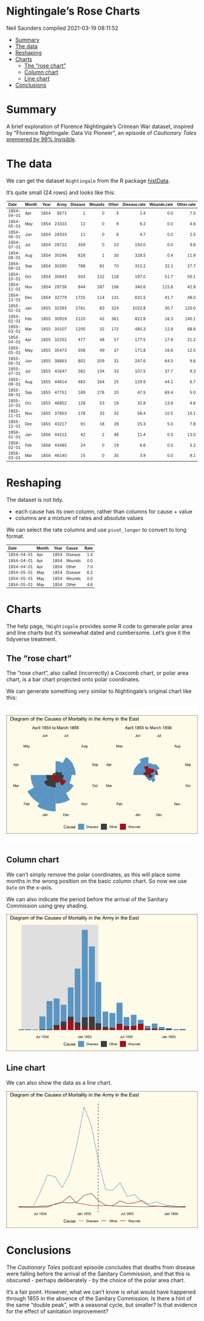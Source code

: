 Nightingale’s Rose Charts
================
Neil Saunders
compiled 2021-03-19 08:11:52

-   [Summary](#summary)
-   [The data](#the-data)
-   [Reshaping](#reshaping)
-   [Charts](#charts)
    -   [The “rose chart”](#the-rose-chart)
    -   [Column chart](#column-chart)
    -   [Line chart](#line-chart)
-   [Conclusions](#conclusions)

# Summary

A brief exploration of Florence Nightingale’s Crimean War dataset,
inspired by “Florence Nightingale: Data Viz Pioneer”, an episode of
*Cautionary Tales* [premiered by 99%
Invisible](https://99percentinvisible.org/episode/florence-nightingale-data-viz-pioneer/).

# The data

We can get the dataset `Nightingale` from the R package
[histData](https://cran.r-project.org/web/packages/HistData/index.html).

It’s quite small (24 rows) and looks like this:

<table class="table table-striped table-condensed" style="font-size: 10px; margin-left: auto; margin-right: auto;">
<thead>
<tr>
<th style="text-align:left;">
Date
</th>
<th style="text-align:left;">
Month
</th>
<th style="text-align:right;">
Year
</th>
<th style="text-align:right;">
Army
</th>
<th style="text-align:right;">
Disease
</th>
<th style="text-align:right;">
Wounds
</th>
<th style="text-align:right;">
Other
</th>
<th style="text-align:right;">
Disease.rate
</th>
<th style="text-align:right;">
Wounds.rate
</th>
<th style="text-align:right;">
Other.rate
</th>
</tr>
</thead>
<tbody>
<tr>
<td style="text-align:left;">
1854-04-01
</td>
<td style="text-align:left;">
Apr
</td>
<td style="text-align:right;">
1854
</td>
<td style="text-align:right;">
8571
</td>
<td style="text-align:right;">
1
</td>
<td style="text-align:right;">
0
</td>
<td style="text-align:right;">
5
</td>
<td style="text-align:right;">
1.4
</td>
<td style="text-align:right;">
0.0
</td>
<td style="text-align:right;">
7.0
</td>
</tr>
<tr>
<td style="text-align:left;">
1854-05-01
</td>
<td style="text-align:left;">
May
</td>
<td style="text-align:right;">
1854
</td>
<td style="text-align:right;">
23333
</td>
<td style="text-align:right;">
12
</td>
<td style="text-align:right;">
0
</td>
<td style="text-align:right;">
9
</td>
<td style="text-align:right;">
6.2
</td>
<td style="text-align:right;">
0.0
</td>
<td style="text-align:right;">
4.6
</td>
</tr>
<tr>
<td style="text-align:left;">
1854-06-01
</td>
<td style="text-align:left;">
Jun
</td>
<td style="text-align:right;">
1854
</td>
<td style="text-align:right;">
28333
</td>
<td style="text-align:right;">
11
</td>
<td style="text-align:right;">
0
</td>
<td style="text-align:right;">
6
</td>
<td style="text-align:right;">
4.7
</td>
<td style="text-align:right;">
0.0
</td>
<td style="text-align:right;">
2.5
</td>
</tr>
<tr>
<td style="text-align:left;">
1854-07-01
</td>
<td style="text-align:left;">
Jul
</td>
<td style="text-align:right;">
1854
</td>
<td style="text-align:right;">
28722
</td>
<td style="text-align:right;">
359
</td>
<td style="text-align:right;">
0
</td>
<td style="text-align:right;">
23
</td>
<td style="text-align:right;">
150.0
</td>
<td style="text-align:right;">
0.0
</td>
<td style="text-align:right;">
9.6
</td>
</tr>
<tr>
<td style="text-align:left;">
1854-08-01
</td>
<td style="text-align:left;">
Aug
</td>
<td style="text-align:right;">
1854
</td>
<td style="text-align:right;">
30246
</td>
<td style="text-align:right;">
828
</td>
<td style="text-align:right;">
1
</td>
<td style="text-align:right;">
30
</td>
<td style="text-align:right;">
328.5
</td>
<td style="text-align:right;">
0.4
</td>
<td style="text-align:right;">
11.9
</td>
</tr>
<tr>
<td style="text-align:left;">
1854-09-01
</td>
<td style="text-align:left;">
Sep
</td>
<td style="text-align:right;">
1854
</td>
<td style="text-align:right;">
30290
</td>
<td style="text-align:right;">
788
</td>
<td style="text-align:right;">
81
</td>
<td style="text-align:right;">
70
</td>
<td style="text-align:right;">
312.2
</td>
<td style="text-align:right;">
32.1
</td>
<td style="text-align:right;">
27.7
</td>
</tr>
<tr>
<td style="text-align:left;">
1854-10-01
</td>
<td style="text-align:left;">
Oct
</td>
<td style="text-align:right;">
1854
</td>
<td style="text-align:right;">
30643
</td>
<td style="text-align:right;">
503
</td>
<td style="text-align:right;">
132
</td>
<td style="text-align:right;">
128
</td>
<td style="text-align:right;">
197.0
</td>
<td style="text-align:right;">
51.7
</td>
<td style="text-align:right;">
50.1
</td>
</tr>
<tr>
<td style="text-align:left;">
1854-11-01
</td>
<td style="text-align:left;">
Nov
</td>
<td style="text-align:right;">
1854
</td>
<td style="text-align:right;">
29736
</td>
<td style="text-align:right;">
844
</td>
<td style="text-align:right;">
287
</td>
<td style="text-align:right;">
106
</td>
<td style="text-align:right;">
340.6
</td>
<td style="text-align:right;">
115.8
</td>
<td style="text-align:right;">
42.8
</td>
</tr>
<tr>
<td style="text-align:left;">
1854-12-01
</td>
<td style="text-align:left;">
Dec
</td>
<td style="text-align:right;">
1854
</td>
<td style="text-align:right;">
32779
</td>
<td style="text-align:right;">
1725
</td>
<td style="text-align:right;">
114
</td>
<td style="text-align:right;">
131
</td>
<td style="text-align:right;">
631.5
</td>
<td style="text-align:right;">
41.7
</td>
<td style="text-align:right;">
48.0
</td>
</tr>
<tr>
<td style="text-align:left;">
1855-01-01
</td>
<td style="text-align:left;">
Jan
</td>
<td style="text-align:right;">
1855
</td>
<td style="text-align:right;">
32393
</td>
<td style="text-align:right;">
2761
</td>
<td style="text-align:right;">
83
</td>
<td style="text-align:right;">
324
</td>
<td style="text-align:right;">
1022.8
</td>
<td style="text-align:right;">
30.7
</td>
<td style="text-align:right;">
120.0
</td>
</tr>
<tr>
<td style="text-align:left;">
1855-02-01
</td>
<td style="text-align:left;">
Feb
</td>
<td style="text-align:right;">
1855
</td>
<td style="text-align:right;">
30919
</td>
<td style="text-align:right;">
2120
</td>
<td style="text-align:right;">
42
</td>
<td style="text-align:right;">
361
</td>
<td style="text-align:right;">
822.8
</td>
<td style="text-align:right;">
16.3
</td>
<td style="text-align:right;">
140.1
</td>
</tr>
<tr>
<td style="text-align:left;">
1855-03-01
</td>
<td style="text-align:left;">
Mar
</td>
<td style="text-align:right;">
1855
</td>
<td style="text-align:right;">
30107
</td>
<td style="text-align:right;">
1205
</td>
<td style="text-align:right;">
32
</td>
<td style="text-align:right;">
172
</td>
<td style="text-align:right;">
480.3
</td>
<td style="text-align:right;">
12.8
</td>
<td style="text-align:right;">
68.6
</td>
</tr>
<tr>
<td style="text-align:left;">
1855-04-01
</td>
<td style="text-align:left;">
Apr
</td>
<td style="text-align:right;">
1855
</td>
<td style="text-align:right;">
32252
</td>
<td style="text-align:right;">
477
</td>
<td style="text-align:right;">
48
</td>
<td style="text-align:right;">
57
</td>
<td style="text-align:right;">
177.5
</td>
<td style="text-align:right;">
17.9
</td>
<td style="text-align:right;">
21.2
</td>
</tr>
<tr>
<td style="text-align:left;">
1855-05-01
</td>
<td style="text-align:left;">
May
</td>
<td style="text-align:right;">
1855
</td>
<td style="text-align:right;">
35473
</td>
<td style="text-align:right;">
508
</td>
<td style="text-align:right;">
49
</td>
<td style="text-align:right;">
37
</td>
<td style="text-align:right;">
171.8
</td>
<td style="text-align:right;">
16.6
</td>
<td style="text-align:right;">
12.5
</td>
</tr>
<tr>
<td style="text-align:left;">
1855-06-01
</td>
<td style="text-align:left;">
Jun
</td>
<td style="text-align:right;">
1855
</td>
<td style="text-align:right;">
38863
</td>
<td style="text-align:right;">
802
</td>
<td style="text-align:right;">
209
</td>
<td style="text-align:right;">
31
</td>
<td style="text-align:right;">
247.6
</td>
<td style="text-align:right;">
64.5
</td>
<td style="text-align:right;">
9.6
</td>
</tr>
<tr>
<td style="text-align:left;">
1855-07-01
</td>
<td style="text-align:left;">
Jul
</td>
<td style="text-align:right;">
1855
</td>
<td style="text-align:right;">
42647
</td>
<td style="text-align:right;">
382
</td>
<td style="text-align:right;">
134
</td>
<td style="text-align:right;">
33
</td>
<td style="text-align:right;">
107.5
</td>
<td style="text-align:right;">
37.7
</td>
<td style="text-align:right;">
9.3
</td>
</tr>
<tr>
<td style="text-align:left;">
1855-08-01
</td>
<td style="text-align:left;">
Aug
</td>
<td style="text-align:right;">
1855
</td>
<td style="text-align:right;">
44614
</td>
<td style="text-align:right;">
483
</td>
<td style="text-align:right;">
164
</td>
<td style="text-align:right;">
25
</td>
<td style="text-align:right;">
129.9
</td>
<td style="text-align:right;">
44.1
</td>
<td style="text-align:right;">
6.7
</td>
</tr>
<tr>
<td style="text-align:left;">
1855-09-01
</td>
<td style="text-align:left;">
Sep
</td>
<td style="text-align:right;">
1855
</td>
<td style="text-align:right;">
47751
</td>
<td style="text-align:right;">
189
</td>
<td style="text-align:right;">
276
</td>
<td style="text-align:right;">
20
</td>
<td style="text-align:right;">
47.5
</td>
<td style="text-align:right;">
69.4
</td>
<td style="text-align:right;">
5.0
</td>
</tr>
<tr>
<td style="text-align:left;">
1855-10-01
</td>
<td style="text-align:left;">
Oct
</td>
<td style="text-align:right;">
1855
</td>
<td style="text-align:right;">
46852
</td>
<td style="text-align:right;">
128
</td>
<td style="text-align:right;">
53
</td>
<td style="text-align:right;">
18
</td>
<td style="text-align:right;">
32.8
</td>
<td style="text-align:right;">
13.6
</td>
<td style="text-align:right;">
4.6
</td>
</tr>
<tr>
<td style="text-align:left;">
1855-11-01
</td>
<td style="text-align:left;">
Nov
</td>
<td style="text-align:right;">
1855
</td>
<td style="text-align:right;">
37853
</td>
<td style="text-align:right;">
178
</td>
<td style="text-align:right;">
33
</td>
<td style="text-align:right;">
32
</td>
<td style="text-align:right;">
56.4
</td>
<td style="text-align:right;">
10.5
</td>
<td style="text-align:right;">
10.1
</td>
</tr>
<tr>
<td style="text-align:left;">
1855-12-01
</td>
<td style="text-align:left;">
Dec
</td>
<td style="text-align:right;">
1855
</td>
<td style="text-align:right;">
43217
</td>
<td style="text-align:right;">
91
</td>
<td style="text-align:right;">
18
</td>
<td style="text-align:right;">
28
</td>
<td style="text-align:right;">
25.3
</td>
<td style="text-align:right;">
5.0
</td>
<td style="text-align:right;">
7.8
</td>
</tr>
<tr>
<td style="text-align:left;">
1856-01-01
</td>
<td style="text-align:left;">
Jan
</td>
<td style="text-align:right;">
1856
</td>
<td style="text-align:right;">
44212
</td>
<td style="text-align:right;">
42
</td>
<td style="text-align:right;">
2
</td>
<td style="text-align:right;">
48
</td>
<td style="text-align:right;">
11.4
</td>
<td style="text-align:right;">
0.5
</td>
<td style="text-align:right;">
13.0
</td>
</tr>
<tr>
<td style="text-align:left;">
1856-02-01
</td>
<td style="text-align:left;">
Feb
</td>
<td style="text-align:right;">
1856
</td>
<td style="text-align:right;">
43485
</td>
<td style="text-align:right;">
24
</td>
<td style="text-align:right;">
0
</td>
<td style="text-align:right;">
19
</td>
<td style="text-align:right;">
6.6
</td>
<td style="text-align:right;">
0.0
</td>
<td style="text-align:right;">
5.2
</td>
</tr>
<tr>
<td style="text-align:left;">
1856-03-01
</td>
<td style="text-align:left;">
Mar
</td>
<td style="text-align:right;">
1856
</td>
<td style="text-align:right;">
46140
</td>
<td style="text-align:right;">
15
</td>
<td style="text-align:right;">
0
</td>
<td style="text-align:right;">
35
</td>
<td style="text-align:right;">
3.9
</td>
<td style="text-align:right;">
0.0
</td>
<td style="text-align:right;">
9.1
</td>
</tr>
</tbody>
</table>

# Reshaping

The dataset is not tidy.

-   each cause has its own column, rather than columns for cause + value
-   columns are a mixture of rates and absolute values

We can select the rate columns and use `pivot_longer` to convert to long
format.

<table class="table table-striped table-condensed" style="font-size: 10px; margin-left: auto; margin-right: auto;">
<thead>
<tr>
<th style="text-align:left;">
Date
</th>
<th style="text-align:left;">
Month
</th>
<th style="text-align:right;">
Year
</th>
<th style="text-align:left;">
Cause
</th>
<th style="text-align:right;">
Rate
</th>
</tr>
</thead>
<tbody>
<tr>
<td style="text-align:left;">
1854-04-01
</td>
<td style="text-align:left;">
Apr
</td>
<td style="text-align:right;">
1854
</td>
<td style="text-align:left;">
Disease
</td>
<td style="text-align:right;">
1.4
</td>
</tr>
<tr>
<td style="text-align:left;">
1854-04-01
</td>
<td style="text-align:left;">
Apr
</td>
<td style="text-align:right;">
1854
</td>
<td style="text-align:left;">
Wounds
</td>
<td style="text-align:right;">
0.0
</td>
</tr>
<tr>
<td style="text-align:left;">
1854-04-01
</td>
<td style="text-align:left;">
Apr
</td>
<td style="text-align:right;">
1854
</td>
<td style="text-align:left;">
Other
</td>
<td style="text-align:right;">
7.0
</td>
</tr>
<tr>
<td style="text-align:left;">
1854-05-01
</td>
<td style="text-align:left;">
May
</td>
<td style="text-align:right;">
1854
</td>
<td style="text-align:left;">
Disease
</td>
<td style="text-align:right;">
6.2
</td>
</tr>
<tr>
<td style="text-align:left;">
1854-05-01
</td>
<td style="text-align:left;">
May
</td>
<td style="text-align:right;">
1854
</td>
<td style="text-align:left;">
Wounds
</td>
<td style="text-align:right;">
0.0
</td>
</tr>
<tr>
<td style="text-align:left;">
1854-05-01
</td>
<td style="text-align:left;">
May
</td>
<td style="text-align:right;">
1854
</td>
<td style="text-align:left;">
Other
</td>
<td style="text-align:right;">
4.6
</td>
</tr>
</tbody>
</table>

# Charts

The help page, `?Nightingale` provides some R code to generate polar
area and line charts but it’s somewhat dated and cumbersome. Let’s give
it the tidyverse treatment.

## The “rose chart”

The “rose chart”, also called (incorrectly) a Coxcomb chart, or polar
area chart, is a bar chart projected onto polar coordinates.

We can generate something very similar to Nightingale’s original chart
like this:

![](figures/rose-chart-1.png)<!-- -->

## Column chart

We can’t simply remove the polar coordinates, as this will place some
months in the wrong position on the basic column chart. So now we use
`Date` on the x-axis.

We can also indicate the period before the arrival of the Sanitary
Commission using grey shading.

![](figures/column-chart-1.png)<!-- -->

## Line chart

We can also show the data as a line chart.

![](figures/line-chart-1.png)<!-- -->

# Conclusions

The *Cautionary Tales* podcast episode concludes that deaths from
disease were falling before the arrival of the Sanitary Commission, and
that this is obscured - perhaps deliberately - by the choice of the
polar area chart.

It’s a fair point. However, what we can’t know is what would have
happened through 1855 in the absence of the Sanitary Commission. Is
there a hint of the same “double peak”, with a seasonal cycle, but
smaller? Is that evidence for the effect of sanitation improvement?
